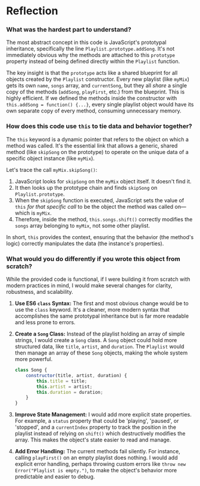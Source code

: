 # Reflection

### What was the hardest part to understand?

The most abstract concept in this code is JavaScript's prototypal inheritance, specifically the line `Playlist.prototype.addSong`. It's not immediately obvious why the methods are attached to this `prototype` property instead of being defined directly within the `Playlist` function.

The key insight is that the `prototype` acts like a shared blueprint for all objects created by the `Playlist` constructor. Every new playlist (like `myMix`) gets its own `name`, `songs` array, and `currentSong`, but they all *share* a single copy of the methods (`addSong`, `playFirst`, etc.) from the blueprint. This is highly efficient. If we defined the methods inside the constructor with `this.addSong = function() {...}`, every single playlist object would have its own separate copy of every method, consuming unnecessary memory.

### How does this code use `this` to tie data and behavior together?

The `this` keyword is a dynamic pointer that refers to the object on which a method was called. It's the essential link that allows a generic, shared method (like `skipSong` on the prototype) to operate on the unique data of a specific object instance (like `myMix`).

Let's trace the call `myMix.skipSong()`:
1.  JavaScript looks for `skipSong` on the `myMix` object itself. It doesn't find it.
2.  It then looks up the prototype chain and finds `skipSong` on `Playlist.prototype`.
3.  When the `skipSong` function is executed, JavaScript sets the value of `this` *for that specific call* to be the object the method was called on—which is `myMix`.
4.  Therefore, inside the method, `this.songs.shift()` correctly modifies the `songs` array belonging to `myMix`, not some other playlist.

In short, `this` provides the context, ensuring that the behavior (the method's logic) correctly manipulates the data (the instance's properties).

### What would you do differently if you wrote this object from scratch?

While the provided code is functional, if I were building it from scratch with modern practices in mind, I would make several changes for clarity, robustness, and scalability.

1.  **Use ES6 `class` Syntax:** The first and most obvious change would be to use the `class` keyword. It's a cleaner, more modern syntax that accomplishes the same prototypal inheritance but is far more readable and less prone to errors.

2.  **Create a `Song` Class:** Instead of the playlist holding an array of simple strings, I would create a `Song` class. A `Song` object could hold more structured data, like `title`, `artist`, and `duration`. The `Playlist` would then manage an array of these `Song` objects, making the whole system more powerful.

    ```javascript
    class Song {
        constructor(title, artist, duration) {
            this.title = title;
            this.artist = artist;
            this.duration = duration;
        }
    }
    ```

3.  **Improve State Management:** I would add more explicit state properties. For example, a `status` property that could be 'playing', 'paused', or 'stopped', and a `currentIndex` property to track the position in the playlist instead of relying on `shift()` which destructively modifies the array. This makes the object's state easier to read and manage.

4.  **Add Error Handling:** The current methods fail silently. For instance, calling `playFirst()` on an empty playlist does nothing. I would add explicit error handling, perhaps throwing custom errors like `throw new Error("Playlist is empty.")`, to make the object's behavior more predictable and easier to debug.

